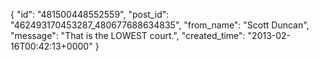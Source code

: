  {
   "id": "481500448552559",
   "post_id": "462493170453287_480677688634835",
   "from_name": "Scott Duncan",
   "message": "That is the LOWEST court.",
   "created_time": "2013-02-16T00:42:13+0000"
 }
